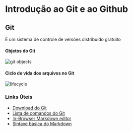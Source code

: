 ﻿# Introdução ao Git e ao Github 

## Git
É um sistema de controle de versões distribuído gratuito

#### Objetos do Git
![git objects](https://user-images.githubusercontent.com/99980710/154824133-12603745-18f1-41b7-bb21-e4c3ec80b751.png)
#### Ciclo de vida dos arquivos no Git
![lifecycle](https://user-images.githubusercontent.com/99980710/154824146-67f030dc-a646-4140-b77f-cc81d87e7b0f.png)

### Links Úteis
- [Download do Git](https://git-scm.com)
- [Lista de comandos do Git](https://gist.github.com/leocomelli/2545add34e4fec21ec16)
- [In-Browser Markdown editor](https://stackedit.io/app)
- [Sintaxe básica do Markdown](https://www.markdownguide.org/basic-syntax/)


